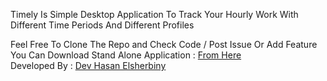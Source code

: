 Timely Is Simple Desktop Application To Track Your Hourly Work With Different Time Periods And Different Profiles

Feel Free To Clone The Repo and Check Code / Post Issue Or Add Feature
You Can Download Stand Alone Application : <a href="https://hassanelsherbiny.github.io/Projects/Timely.zip" target='_blacnk'>From Here </a>
<br>Developed By : <a href="https://hassanelsherbiny.github.io/" target='_blacnk'>Dev Hasan Elsherbiny</a>

